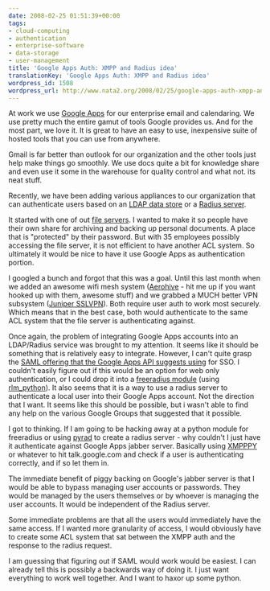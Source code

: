 ```yaml
---
date: 2008-02-25 01:51:39+00:00
tags:
- cloud-computing
- authentication
- enterprise-software
- data-storage
- user-management
title: 'Google Apps Auth: XMPP and Radius idea'
translationKey: 'Google Apps Auth: XMPP and Radius idea'
wordpress_id: 1508
wordpress_url: http://www.nata2.org/2008/02/25/google-apps-auth-xmpp-and-radius-idea/
---
```


At work we use <a href="http://google.com/a">Google Apps</a> for our enterprise email and calendaring. We use pretty much the entire gamut of tools Google provides us. And for the most part, we love it. It is great to have an easy to use, inexpensive suite of hosted tools that you can use from anywhere.

Gmail is far better than outlook for our organization and the other tools just help make things go smoothly. We use docs quite a bit for knowledge share and even use it some in the warehouse for quality control and what not. its neat stuff.

Recently, we have been adding various appliances to our organization that can authenticate users based on an <a href="http://en.wikipedia.org/wiki/Ldap">LDAP data store</a> or a <a href="http://en.wikipedia.org/wiki/RADIUS">Radius server</a>.

It started with one of out <a href="http://en.wikipedia.org/wiki/Samba_%28software%29">file servers</a>. I wanted to make it so people have their own share for archiving and backing up personal documents. A place that is "protected" by their password. But with 35 employees possibly accessing the file server, it is not efficient to have another ACL system. So ultimately it would be nice to have it use Google Apps as authentication portion.

I googled a bunch and forgot that this was a goal. Until this last month when we added an awesome wifi mesh system (<a href="http://www.aerohive.com/">Aerohive</a> - hit me up if you want hooked up with them, awesome stuff) and we grabbed a MUCH better VPN subsystem (<a href="http://www.juniper.net/products_and_services/ssl_vpn_secure_access/">Juniper SSLVPN</a>). Both require user auth to work most securely. Which means that in the best case, both would authenticate to the same ACL system that the file server is authenticating against.

Once again, the problem of integrating Google Apps accounts into an LDAP/Radius service was brought to my attention.  It seems like it should be something that is relatively easy to integrate. However, I can't quite grasp the <a href="http://code.google.com/apis/apps/sso/saml_reference_implementation.html">SAML offering that the Google Apps API suggests using</a> for SSO. I couldn't easily figure out if this would be an option for web only authentication, or I could drop it into a <a href="http://wiki.freeradius.org/Base_Modules">freeradius module</a> (using <a href="http://wiki.freeradius.org/Rlm_python">rlm_python</a>). It also seems that it is a way to use a radius server to authenticate a local user into their Google Apps account. Not the direction that I want. It seems like this should be possible, but i wasn't able to find any help on the various Google Groups that suggested that it possible.

I got to thinking. If I am going to be hacking away at a python module for freeradius or using <a href="http://www.wiggy.net/code/pyrad/">pyrad</a> to create a radius server - why couldn't I just have it authenticate against Google Apps jabber server. Basically using <a href="http://xmpppy.sourceforge.net/">XMPPPY</a> or whatever to hit talk.google.com and check if a user is authenticating correctly, and if so let them in.

The immediate benefit of piggy backing on Google's jabber server is that I would be able to bypass managing user accounts or passwords. They would be managed by the users themselves or by whoever is managing the user accounts. It would be independent of the Radius server.

Some immediate problems are that all the users would immediately have the same access. If I wanted more granularity of access, I would obviously have to create some ACL system that sat between the XMPP auth and the response to the radius request.

I am guessing that figuring out if SAML would work would be easiest. I can already tell this is possibly a backwards way of doing it. I just want everything to work well together. And I want to haxor up some python.